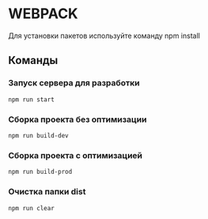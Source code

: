# WEBPACK

Для установки пакетов используйте команду npm install

## Команды

### Запуск сервера для разработки
```shell
npm run start
```

### Сборка проекта без оптимизации
```shell
npm run build-dev
```

### Сборка проекта с оптимизацией
```shell
npm run build-prod
```

### Очистка папки dist
```shell
npm run clear
```

<!-- инфа по проекту
все вопросы и ссылки на изображения заданы в файле quiz.js
в массиве questions

все рендерится в <main class='question'>

футер на внутренних показывается по условию в js
 -->
